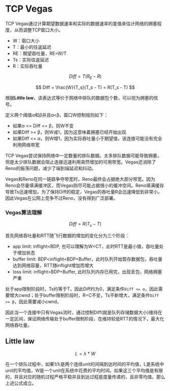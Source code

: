 # TCP Vegas

TCP Vegas通过计算期望数据速率和实际的数据速率的差值来估计网络的拥塞程度，从而调整TCP窗口大小。

- W：窗口大小
- T：最小的往返延迟
- RE：期望吞吐量，RE=W/T
- Ts：实际往返延迟
- R：实际吞吐量

$$
Diff = T(R_E - R) 
$$

$$
Diff = \frac{W}{T_s}(T_s - T) = R(T_s - T)
$$

根据**Little law**，该表达式等价于网络中排队的数据包个数，可以视为拥塞的信号。

定义两个阈值α和β并且α<β，窗口W控制规则如下：

- 如果α <= Diff <= β，则W不变 
- 如果Diff >= β，则W减1，因为这意味着拥塞已经开始出现
- 如果Diff <= α，则W增1，因为实际吞吐量小于期望值，该连接可能没有完全利用网络带宽

TCP Vegas尝试保持网络中一定数量的排队数据。太多排队数据可能导致拥塞，但是太少排队数据会阻止连接迅速利用突然增加的可用带宽。Vegas还消除了Reno的振荡问题，减少了端到端延迟和抖动。

Vegas和Reno在同一链路争夺带宽时，Reno最终会占据绝大部分带宽。因为Reno会尽量填满缓冲区，而Vegas则尽可能占据很小的缓冲空间。Reno填满缓存导致Ts迅速增加，为了保持Diff的稳定，Vegas的吞吐量R会迅速降低到非常小。因此Vegas在公网上竞争不过Reno，没有得到广泛部署。

### Vegas算法理解

$$
Diff = R(T_s - T)
$$

首先网络吞吐量和RTT随飞行数据的增加的变化分为三个阶段：

- app limit: inflight<BDP, 也可以理解为W<CT，此时RTT是最小值，吞吐量处于增加状态
- buffer limit: BDP<inflight<BDP+Buffer，此时队列开始暂存数据包，吞吐量达到网络容量，RTT随inflight增加而增大
- loss limit: inflight>BDP+Buffer, 此时队列内存已用完，出现丢包，网络拥塞严重

处于app限制阶段时，Ts约等于T，因此Diff约为0，满足条件`Diff <= α`，因此需要增大cwnd；处于buffer限制阶段时，R=C不变，Ts不断增大，满足条件`Diff >= β`，因此需要减小cwnd。

因此当一个连接中只有Vegas流时，通过控制Diff(就是队列存储数据大小)维持在一定区间，保证网络传输处于buffer限制阶段，在维持较低RTT的情况下，最大化网络吞吐量。

## Little law

$$
L = \lambda * W
$$

在一个排队过程中，如果1/λ是两个连续unit的间隔到达时间的平均值，L是系统中unit的平均值，W是一个unit在系统中花费的平均时间。如果这三个平均值是有限的，并且对应的随机过程严格平稳并且到达过程是度量传递的，且非零均值。那么上述公式成立。
